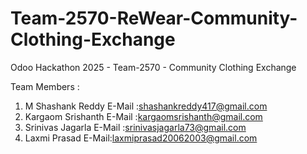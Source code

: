 # Team-2570-ReWear-Community-Clothing-Exchange
Odoo Hackathon 2025 - Team-2570 - Community Clothing Exchange

Team Members :
1. M Shashank Reddy E-Mail :shashankreddy417@gmail.com
2. Kargaom Srishanth E-Mail :kargaomsrishanth@gmail.com
3. Srinivas Jagarla E-Mail :srinivasjagarla73@gmail.com
4. Laxmi Prasad E-Mail:laxmiprasad20062003@gmail.com

